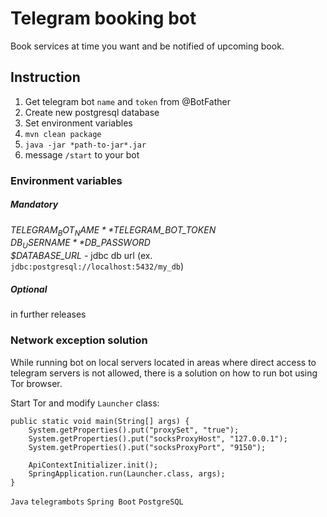 # Telegram booking bot
Book services at time you want and be notified of upcoming book.

## Instruction
1. Get telegram bot `name` and `token` from @BotFather
2. Create new postgresql database
3. Set environment variables
4. `mvn clean package`
5. `java -jar *path-to-jar*.jar`
6. message `/start` to your bot

### Environment variables
##### Mandatory

*$TELEGRAM_BOT_NAME*    
*$TELEGRAM_BOT_TOKEN*   
*$DB_USERNAME*  
*$DB_PASSWORD*  
*$DATABASE_URL* - jdbc db url (ex. `jdbc:postgresql://localhost:5432/my_db`)    

##### Optional
in further releases

### Network exception solution
While running bot on local servers located in areas where direct access to telegram servers is not allowed, there is a solution on how to run bot using Tor browser.

Start Tor and modify `Launcher` class:
```
public static void main(String[] args) {
    System.getProperties().put("proxySet", "true");
    System.getProperties().put("socksProxyHost", "127.0.0.1");
    System.getProperties().put("socksProxyPort", "9150");
    
    ApiContextInitializer.init();
    SpringApplication.run(Launcher.class, args);
}
```
    
`Java` `telegrambots` `Spring Boot` `PostgreSQL`